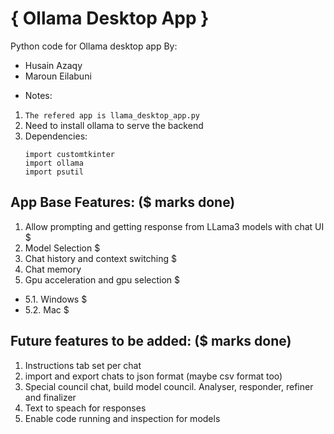 # { Ollama Desktop App }
 Python code for Ollama desktop app
By: 
* Husain Azaqy
* Maroun Eilabuni

- Notes: 
1. `The refered app is llama_desktop_app.py`
2. Need to install ollama to serve the backend
3. Dependencies:
    ```
   import customtkinter
   import ollama
   import psutil
    ```
## App Base Features: ($ marks done)
1. Allow prompting and getting response from LLama3 models with chat UI $
2. Model Selection $
3. Chat history and context switching $
4. Chat memory
5. Gpu acceleration and gpu selection $
- 5.1. Windows $
- 5.2. Mac $

## Future features to be added: ($ marks done)
1. Instructions tab set per chat 
2. import and export chats to json format (maybe csv format too)
3. Special council chat, build model council. Analyser, responder, refiner and finalizer
4. Text to speach for responses
5. Enable code running and inspection for models
